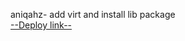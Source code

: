 aniqahz- add virt and install lib package <br>
<a href="http://jasmyne14.pythonanywhere.com/" target="_blank">--Deploy link--</a>
